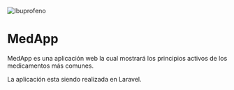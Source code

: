 ![Ibuprofeno](https://upload.wikimedia.org/wikipedia/commons/0/08/S-ibuprofen-A-2D-skeletal.png)

# MedApp

MedApp es una aplicación web la cual mostrará los principios activos de los medicamentos más comunes.

La aplicación esta siendo realizada en Laravel.
